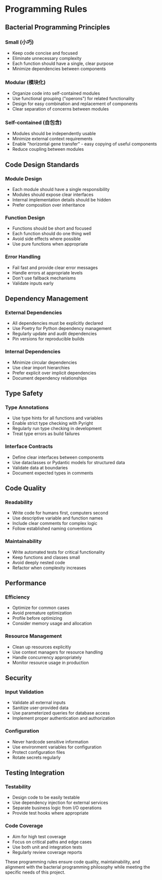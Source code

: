 # Programming Rules

## Bacterial Programming Principles

### Small (小巧)
- Keep code concise and focused
- Eliminate unnecessary complexity
- Each function should have a single, clear purpose
- Minimize dependencies between components

### Modular (模块化)
- Organize code into self-contained modules
- Use functional grouping ("operons") for related functionality
- Design for easy combination and replacement of components
- Clear separation of concerns between modules

### Self-contained (自包含)
- Modules should be independently usable
- Minimize external context requirements
- Enable "horizontal gene transfer" - easy copying of useful components
- Reduce coupling between modules

## Code Design Standards

### Module Design
- Each module should have a single responsibility
- Modules should expose clear interfaces
- Internal implementation details should be hidden
- Prefer composition over inheritance

### Function Design
- Functions should be short and focused
- Each function should do one thing well
- Avoid side effects where possible
- Use pure functions when appropriate

### Error Handling
- Fail fast and provide clear error messages
- Handle errors at appropriate levels
- Don't use fallback mechanisms
- Validate inputs early

## Dependency Management

### External Dependencies
- All dependencies must be explicitly declared
- Use Poetry for Python dependency management
- Regularly update and audit dependencies
- Pin versions for reproducible builds

### Internal Dependencies
- Minimize circular dependencies
- Use clear import hierarchies
- Prefer explicit over implicit dependencies
- Document dependency relationships

## Type Safety

### Type Annotations
- Use type hints for all functions and variables
- Enable strict type checking with Pyright
- Regularly run type checking in development
- Treat type errors as build failures

### Interface Contracts
- Define clear interfaces between components
- Use dataclasses or Pydantic models for structured data
- Validate data at boundaries
- Document expected types in comments

## Code Quality

### Readability
- Write code for humans first, computers second
- Use descriptive variable and function names
- Include clear comments for complex logic
- Follow established naming conventions

### Maintainability
- Write automated tests for critical functionality
- Keep functions and classes small
- Avoid deeply nested code
- Refactor when complexity increases

## Performance

### Efficiency
- Optimize for common cases
- Avoid premature optimization
- Profile before optimizing
- Consider memory usage and allocation

### Resource Management
- Clean up resources explicitly
- Use context managers for resource handling
- Handle concurrency appropriately
- Monitor resource usage in production

## Security

### Input Validation
- Validate all external inputs
- Sanitize user-provided data
- Use parameterized queries for database access
- Implement proper authentication and authorization

### Configuration
- Never hardcode sensitive information
- Use environment variables for configuration
- Protect configuration files
- Rotate secrets regularly

## Testing Integration

### Testability
- Design code to be easily testable
- Use dependency injection for external services
- Separate business logic from I/O operations
- Provide test hooks where appropriate

### Code Coverage
- Aim for high test coverage
- Focus on critical paths and edge cases
- Use both unit and integration tests
- Regularly review coverage reports

These programming rules ensure code quality, maintainability, and alignment with the bacterial programming philosophy while meeting the specific needs of this project.